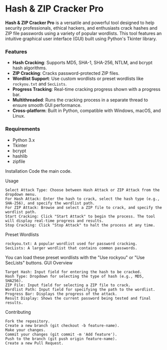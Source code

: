 # Hash & ZIP Cracker Pro

**Hash & ZIP Cracker Pro** is a versatile and powerful tool designed to help security professionals, ethical hackers, and enthusiasts crack hashes and ZIP file passwords using a variety of popular wordlists. This tool features an intuitive graphical user interface (GUI) built using Python's Tkinter library.

### Features

- **Hash Cracking**: Supports MD5, SHA-1, SHA-256, NTLM, and bcrypt hash algorithms.
- **ZIP Cracking**: Cracks password-protected ZIP files.
- **Wordlist Support**: Use custom wordlists or preset wordlists like `rockyou.txt` and `SecLists`.
- **Progress Tracking**: Real-time cracking progress shown with a progress bar.
- **Multithreaded**: Runs the cracking process in a separate thread to ensure smooth GUI performance.
- **Cross-platform**: Built in Python, compatible with Windows, macOS, and Linux.

### Requirements

- Python 3.x
- Tkinter
- bcrypt
- hashlib
- zipfile

Installation
Code the main code.

Usage

    Select Attack Type: Choose between Hash Attack or ZIP Attack from the dropdown menu.
    For Hash Attack: Enter the hash to crack, select the hash type (e.g., SHA-256), and specify the wordlist path.
    For ZIP Attack: Browse and select a ZIP file to crack, and specify the wordlist path.
    Start Cracking: Click "Start Attack" to begin the process. The tool will display real-time progress and results.
    Stop Cracking: Click "Stop Attack" to halt the process at any time.

Preset Wordlists

    rockyou.txt: A popular wordlist used for password cracking.
    SecLists: A larger wordlist that contains common passwords.

You can load these preset wordlists with the "Use rockyou" or "Use SecLists" buttons.
GUI Overview

    Target Hash: Input field for entering the hash to be cracked.
    Hash Type: Dropdown for selecting the type of hash (e.g., MD5, SHA256).
    ZIP File: Input field for selecting a ZIP file to crack.
    Wordlist Path: Input field for specifying the path to the wordlist.
    Progress Bar: Displays the progress of the attack.
    Result Display: Shows the current password being tested and final results.

Contributing

    Fork the repository.
    Create a new branch (git checkout -b feature-name).
    Make your changes.
    Commit your changes (git commit -m 'Add feature').
    Push to the branch (git push origin feature-name).
    Create a new Pull Request.
 
